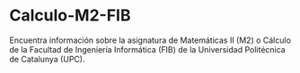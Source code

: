 # Calculo-M2-FIB
Encuentra información sobre la asignatura de Matemáticas II (M2) o Cálculo de la Facultad de Ingeniería Informática (FIB) de la Universidad Politécnica de Catalunya (UPC).

